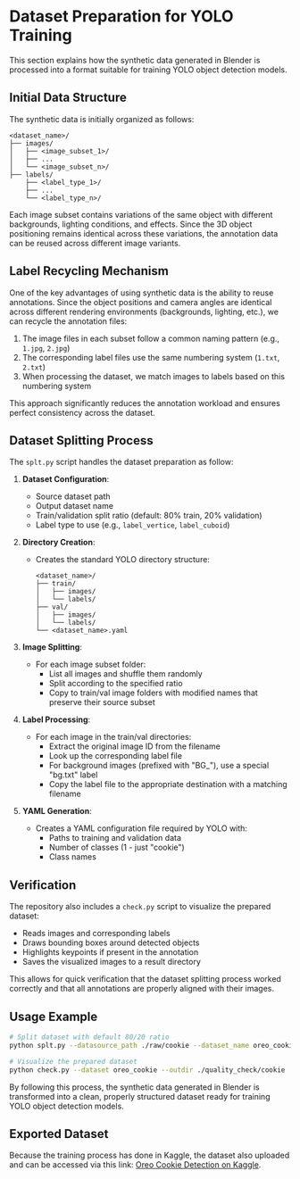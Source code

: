 # Dataset Preparation for YOLO Training

This section explains how the synthetic data generated in Blender is processed into a format suitable for training YOLO object detection models.

## Initial Data Structure

The synthetic data is initially organized as follows:
```
<dataset_name>/
├── images/
│   ├── <image_subset_1>/
│   ├── ...
│   └── <image_subset_n>/
├── labels/
    ├── <label_type_1>/
    ├── ...
    └── <label_type_n>/
```

Each image subset contains variations of the same object with different backgrounds, lighting conditions, and effects. Since the 3D object positioning remains identical across these variations, the annotation data can be reused across different image variants.

## Label Recycling Mechanism

One of the key advantages of using synthetic data is the ability to reuse annotations. Since the object positions and camera angles are identical across different rendering environments (backgrounds, lighting, etc.), we can recycle the annotation files:

1. The image files in each subset follow a common naming pattern (e.g., `1.jpg`, `2.jpg`)
2. The corresponding label files use the same numbering system (`1.txt`, `2.txt`)
3. When processing the dataset, we match images to labels based on this numbering system

This approach significantly reduces the annotation workload and ensures perfect consistency across the dataset.

## Dataset Splitting Process

The `splt.py` script handles the dataset preparation as follow:

1. **Dataset Configuration**:
   - Source dataset path
   - Output dataset name
   - Train/validation split ratio (default: 80% train, 20% validation)
   - Label type to use (e.g., `label_vertice`, `label_cuboid`)

2. **Directory Creation**:
   - Creates the standard YOLO directory structure:
     ```
     <dataset_name>/
     ├── train/
     │   ├── images/
     │   └── labels/
     ├── val/
     │   ├── images/
     │   └── labels/
     └── <dataset_name>.yaml
     ```

3. **Image Splitting**:
   - For each image subset folder:
     - List all images and shuffle them randomly
     - Split according to the specified ratio
     - Copy to train/val image folders with modified names that preserve their source subset

4. **Label Processing**:
   - For each image in the train/val directories:
     - Extract the original image ID from the filename
     - Look up the corresponding label file
     - For background images (prefixed with "BG_"), use a special "bg.txt" label
     - Copy the label file to the appropriate destination with a matching filename

5. **YAML Generation**:
   - Creates a YAML configuration file required by YOLO with:
     - Paths to training and validation data
     - Number of classes (1 - just "cookie")
     - Class names

## Verification

The repository also includes a `check.py` script to visualize the prepared dataset:

- Reads images and corresponding labels
- Draws bounding boxes around detected objects
- Highlights keypoints if present in the annotation
- Saves the visualized images to a result directory

This allows for quick verification that the dataset splitting process worked correctly and that all annotations are properly aligned with their images.

## Usage Example

```bash
# Split dataset with default 80/20 ratio
python splt.py --datasource_path ./raw/cookie --dataset_name oreo_cookie --label_type label_vertice

# Visualize the prepared dataset
python check.py --dataset oreo_cookie --outdir ./quality_check/cookie
```

By following this process, the synthetic data generated in Blender is transformed into a clean, properly structured dataset ready for training YOLO object detection models.

## Exported Dataset

Because the training process has done in Kaggle, the dataset also uploaded and can be accessed via this link: [Oreo Cookie Detection on Kaggle](https://www.kaggle.com/datasets/rayhanzamzamy/oreo-cookie-detection).